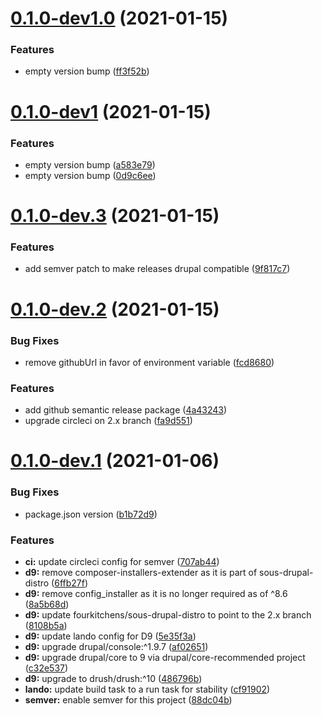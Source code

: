 # [0.1.0-dev1.0](https://github.com/fourkitchens/sous-drupal-project/compare/0.1.0-dev1...0.1.0-dev1.0) (2021-01-15)


### Features

* empty version bump ([ff3f52b](https://github.com/fourkitchens/sous-drupal-project/commit/ff3f52b2f1328682d2eb36f184047c332fd6fd15))

# [0.1.0-dev1](https://github.com/fourkitchens/sous-drupal-project/compare/0.1.0-dev.3...0.1.0-dev1) (2021-01-15)


### Features

* empty version bump ([a583e79](https://github.com/fourkitchens/sous-drupal-project/commit/a583e792881c16b65c989075e12755cd755e6513))
* empty version bump ([0d9c6ee](https://github.com/fourkitchens/sous-drupal-project/commit/0d9c6ee2ecbe9feb0c68c1b4497dbc47127522d1))

# [0.1.0-dev.3](https://github.com/fourkitchens/sous-drupal-project/compare/0.1.0-dev.2...0.1.0-dev.3) (2021-01-15)


### Features

* add semver patch to make releases drupal compatible ([9f817c7](https://github.com/fourkitchens/sous-drupal-project/commit/9f817c7ccfe3625cad258da28bb6ac1fe4bbb7ec))

# [0.1.0-dev.2](https://github.com/fourkitchens/sous-drupal-project/compare/0.1.0-dev.1...0.1.0-dev.2) (2021-01-15)


### Bug Fixes

* remove githubUrl in favor of environment variable ([fcd8680](https://github.com/fourkitchens/sous-drupal-project/commit/fcd8680e93118a97196dfb5b8f2204421212b47d))


### Features

* add github semantic release package ([4a43243](https://github.com/fourkitchens/sous-drupal-project/commit/4a43243f7808994946ca5c45af70a2eccd4db2b7))
* upgrade circleci on 2.x branch ([fa9d551](https://github.com/fourkitchens/sous-drupal-project/commit/fa9d551072f4821018487a6d24fd9a7bd8b3264f))

# [0.1.0-dev.1](https://github.com/fourkitchens/sous-drupal-project/compare/0.0.1...0.1.0-dev.1) (2021-01-06)


### Bug Fixes

* package.json version ([b1b72d9](https://github.com/fourkitchens/sous-drupal-project/commit/b1b72d9f0502489c8e7a6e93a8703280cab16745))


### Features

* **ci:** update circleci config for semver ([707ab44](https://github.com/fourkitchens/sous-drupal-project/commit/707ab44a2ebcce4d1dbfa9421705140655da49d0))
* **d9:** remove composer-installers-extender as it is part of sous-drupal-distro ([6ffb27f](https://github.com/fourkitchens/sous-drupal-project/commit/6ffb27ffdaba2d5bab8c240985ab431cb8ed997f))
* **d9:** remove config_installer as it is no longer required as of ^8.6 ([8a5b68d](https://github.com/fourkitchens/sous-drupal-project/commit/8a5b68d3f07d5303c7882114d306c319cb3f3d47))
* **d9:** update fourkitchens/sous-drupal-distro to point to the 2.x branch ([8108b5a](https://github.com/fourkitchens/sous-drupal-project/commit/8108b5a5f1252b263c6e7224c2ac7b4e1f7388bc))
* **d9:** update lando config for D9 ([5e35f3a](https://github.com/fourkitchens/sous-drupal-project/commit/5e35f3a5164054debd1b988b102dab10f0af5847))
* **d9:** upgrade drupal/console:^1.9.7 ([af02651](https://github.com/fourkitchens/sous-drupal-project/commit/af02651b765c869d2a338aec1d849f30e376214e))
* **d9:** upgrade drupal/core to 9 via drupal/core-recommended project ([c32e537](https://github.com/fourkitchens/sous-drupal-project/commit/c32e5371a40bcc8886affde37866899a8da0bc21))
* **d9:** upgrade to drush/drush:^10 ([486796b](https://github.com/fourkitchens/sous-drupal-project/commit/486796b7c463f51175cd76f3da5dc76cd4cf96ec))
* **lando:** update build task to a run task for stability ([cf91902](https://github.com/fourkitchens/sous-drupal-project/commit/cf919024f1e9043889397a38677af107a97f30ab))
* **semver:** enable semver for this project ([88dc04b](https://github.com/fourkitchens/sous-drupal-project/commit/88dc04b3734e702e2304ee5247bb87180eb9db25))
